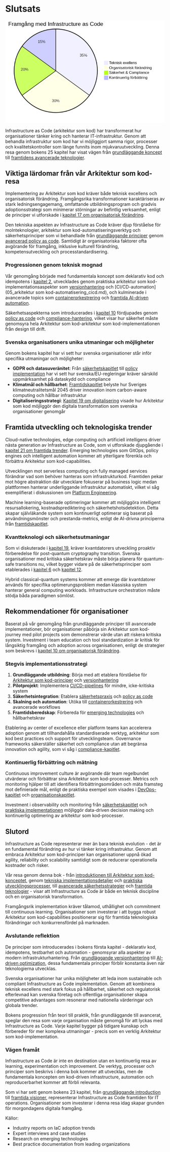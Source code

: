 # Slutsats

![Framgångsnycklar för Infrastructure as Code (arkitektur som kod)](images/diagram_22_slutsats.png)

Infrastructure as Code (arkitektur som kod) har transformerat hur organisationer tänker kring och hanterar IT-infrastruktur. Genom att behandla infrastruktur som kod har vi möjliggjort samma rigor, processer och kvalitetskontroller som länge funnits inom mjukvaruutveckling. Denna resa genom bokens 25 kapitel har visat vägen från [grundläggande koncept](01_inledning.md) till [framtidens avancerade teknologier](21_framtida_trender.md).

## Viktiga lärdomar från vår Arkitektur som kod-resa

Implementering av Arkitektur som kod kräver både teknisk excellens och organisatorisk förändring. Framgångsrika transformationer karaktäriseras av stark ledningsengagemang, omfattande utbildningsprogram och gradvis adoptionsstrategi som minimerar störningar av befintlig verksamhet, enligt de principer vi utforskade i [kapitel 17 om organisatorisk förändring](17_organisatorisk_forandring.md).

Den tekniska aspekten av Infrastructure as Code kräver djup förståelse för molnteknologier, arkitektur som kod-automatiseringsverktyg och säkerhetsprinciper som vi behandlade från [grundläggande principer](02_grundlaggande_principer.md) genom [avancerad policy as code](11_policy_sakerhet.md). Samtidigt är organisatoriska faktorer ofta avgörande för framgång, inklusive kulturell förändring, kompetensutveckling och processtandardisering.

### Progressionen genom teknisk mognad

Vår genomgång började med fundamentala koncept som deklarativ kod och idempotens i [kapitel 2](02_grundlaggande_principer.md), utvecklades genom praktiska arkitektur som kod-implementationsaspekter som [versionhantering](03_versionhantering.md) och [CI/CD-automation](05_arkitektur som kod-automatisering_cicd.md), och kulminerade i avancerade topics som [containerorkestrering](08_containerisering.md) och [framtida AI-driven automation](21_framtida_trender.md).

Säkerhetsaspekterna som introducerades i [kapitel 10](10_sakerhet.md) fördjupades genom [policy as code](11_policy_sakerhet.md) och [compliance-hantering](12_compliance.md), vilket visar hur säkerhet måste genomsyra hela Arkitektur som kod-arkitektur som kod-implementationen från design till drift.

### Svenska organisationers unika utmaningar och möjligheter

Genom bokens kapitel har vi sett hur svenska organisationer står inför specifika utmaningar och möjligheter:

- **GDPR och datasuveränitet**: Från [säkerhetskapitlet](10_sakerhet.md) till [policy implementation](11_policy_sakerhet.md) har vi sett hur svenska/EU-regleringar kräver särskild uppmärksamhet på dataskydd och compliance
- **Klimatmål och hållbarhet**: [Framtidskapitlet](21_framtida_trender.md) belyste hur Sveriges klimatneutralitetsmål 2045 driver innovation inom carbon-aware computing och hållbar infrastruktur
- **Digitaliseringsstrategi**: [Kapitel 19 om digitalisering](19_digitalisering.md) visade hur Arkitektur som kod möjliggör den digitala transformation som svenska organisationer genomgår

## Framtida utveckling och teknologiska trender

Cloud-native technologies, edge computing och artificiell intelligens driver nästa generation av Infrastructure as Code, som vi utforskade djupgående i [kapitel 21 om framtida trender](21_framtida_trender.md). Emerging technologies som GitOps, policy engines och intelligent automation kommer att ytterligare förenkla och förbättra Arkitektur som kod-capabilities.

Utvecklingen mot serverless computing och fully managed services förändrar vad som behöver hanteras som infrastrukturkod. Framtiden pekar mot högre abstraktion där utvecklare fokuserar på business logic medan plattformen hanterar underliggande infrastruktur automatiskt, vilket vi såg exemplifierat i diskussionen om [Platform Engineering](19_kapitel18.md).

Machine learning-baserade optimeringar kommer att möjliggöra intelligent resursallokering, kostnadsprediktering och säkerhetshotsdetektion. Detta skapar självläkande system som kontinuerligt optimerar sig baserat på användningsmönster och prestanda-metrics, enligt de AI-drivna principerna från [framtidskapitlet](19_kapitel18.md).

### Kvantteknologi och säkerhetsutmaningar

Som vi diskuterade i [kapitel 19](19_kapitel18.md), kräver kvantdatorers utveckling proaktiv förberedelse för post-quantum cryptography transition. Svenska organisationer med kritiska säkerhetskrav måste börja planera för quantum-safe transitions nu, vilket bygger vidare på de säkerhetsprinciper som etablerades i [kapitel 6](06_kapitel5.md) och [kapitel 12](12_kapitel11.md).

Hybrid classical-quantum systems kommer att emerge där kvantdatorer används för specifika optimerungsproblem medan klassiska system hanterar general computing workloads. Infrastructure orchestration måste stödja båda paradigmen sömlöst.

## Rekommendationer för organisationer

Baserat på vår genomgång från grundläggande principer till avancerade implementationer, bör organisationer påbörja sin Arkitektur som kod-journey med pilot projects som demonstrerar värde utan att riskera kritiska system. Investment i team education och tool standardization är kritisk för långsiktig framgång och adoption across organisationen, enligt de strategier som beskrevs i [kapitel 10 om organisatorisk förändring](10_kapitel9.md).

### Stegvis implementationsstrategi

1. **Grundläggande utbildning**: Börja med att etablera förståelse för [Arkitektur som kod-principer](02_kapitel1.md) och [versionhantering](03_kapitel2.md)
2. **Pilotprojekt**: Implementera [CI/CD-pipelines](04_kapitel3.md) för mindre, icke-kritiska system
3. **Säkerhetsintegration**: Etablera [säkerhetspraxis](06_kapitel5.md) och [policy as code](12_kapitel11.md)
4. **Skalning och automation**: Utöka till [containerorkestrering](11_kapitel10.md) och avancerade workflows
5. **Framtidsberedskap**: Förbereda för [emerging technologies](19_kapitel18.md) och hållbarhetskrav

Etablering av center of excellence eller platform teams kan accelerera adoption genom att tillhandahålla standardiserade verktyg, arkitektur som kod best practices och support för utvecklingsteam. Governance frameworks säkerställer säkerhet och compliance utan att begränsa innovation och agility, som vi såg i [compliance-kapitlet](14_kapitel13.md).

### Kontinuerlig förbättring och mätning

Continuous improvement culture är avgörande där team regelbundet utvärderar och förbättrar sina Arkitektur som kod-processer. Metrics och monitoring hjälper till att identifiera förbättringsområden och mäta framsteg mot definierade mål, enligt de praktiska exempel som visades i [DevOps-kapitlet](07_kapitel6.md) och [organisationskapitlet](10_kapitel9.md).

Investment i observability och monitoring från [säkerhetskapitlet](06_kapitel5.md) och [praktiska implementationen](08_kapitel7.md) möjliggör data-driven decision making och kontinuerlig optimering av arkitektur som kod-processer.

## Slutord

Infrastructure as Code representerar mer än bara teknisk evolution - det är en fundamental förändring av hur vi tänker kring infrastruktur. Genom att embraca Arkitektur som kod-principer kan organisationer uppnå ökad agility, reliability och scalability samtidigt som de reducerar operationella kostnader och risker.

Vår resa genom denna bok - från [introduktionen till Arkitektur som kod-konceptet](01_inledning.md), genom [tekniska implementationsdetaljer](02_kapitel1.md) och [praktiska utvecklingsprocesser](03_kapitel2.md), till [avancerade säkerhetsstrategier](12_kapitel11.md) och [framtida teknologier](19_kapitel18.md) - visar att Infrastructure as Code är både en teknisk discipline och en organisatorisk transformation.

Framgångsrik implementation kräver tålamod, uthållighet och commitment till continuous learning. Organisationer som investerar i att bygga robust Arkitektur som kod-capabilities positionerar sig för framtida teknologiska förändringar och konkurrensfördel på marknaden.

### Avslutande reflektion

De principer som introducerades i bokens första kapitel - deklarativ kod, idempotens, testbarhet och automation - genomsyrar alla aspekter av modern infrastrukturhantering. Från [grundläggande versionhantering](03_kapitel2.md) till [AI-driven optimization](19_kapitel18.md), dessa fundamentala principer förblir konstanta även när teknologierna utvecklas.

Svenska organisationer har unika möjligheter att leda inom sustainable och compliant Infrastructure as Code implementation. Genom att kombinera teknisk excellens med stark fokus på hållbarhet, säkerhet och regulatorisk efterlevnad kan svenska företag och offentliga organisationer skapa competitive advantages som resonerar med nationella värderingar och globala trender.

Bokens progression från teori till praktik, från grundläggande till avancerat, speglar den resa som varje organisation måste genomgå för att lyckas med Infrastructure as Code. Varje kapitel bygger på tidigare kunskap och förbereder för mer komplexa utmaningar - precis som en verklig Arkitektur som kod-implementation.

### Vägen framåt

Infrastructure as Code är inte en destination utan en kontinuerlig resa av learning, experimentation och improvement. De verktyg, processer och principer som beskrivs i denna bok kommer att utvecklas, men de fundamentala koncepten om kod-driven infrastructure, automation och reproducerbarhet kommer att förbli relevanta.

Som vi har sett genom bokens 23 kapitel, från [grundläggande introduction](01_inledning.md) till [framtida visioner](19_kapitel18.md), representerar Infrastructure as Code framtiden för IT operations. Organisationer som investerar i denna resa idag skapar grunden för morgondagens digitala framgång.

Källor:
- Industry reports on IaC adoption trends
- Expert interviews and case studies  
- Research on emerging technologies
- Best practice documentation from leading organizations